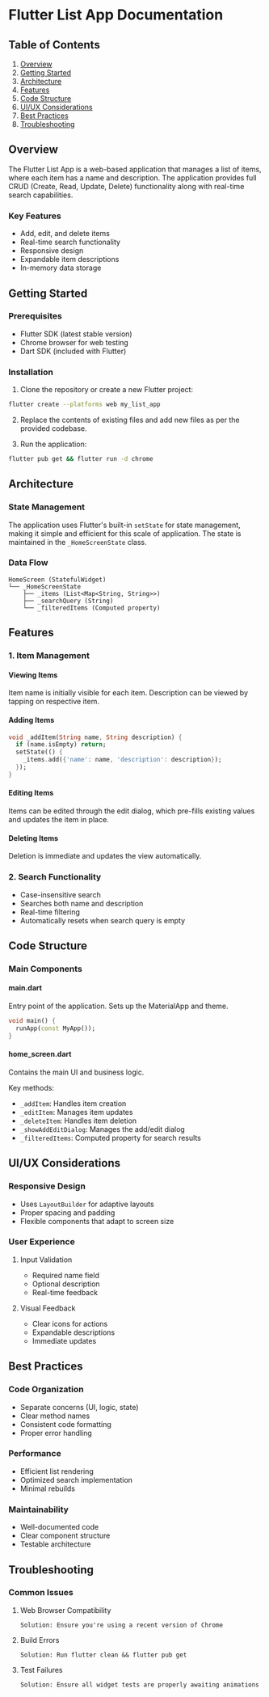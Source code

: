 # Flutter List App Documentation

## Table of Contents
1. [Overview](#overview)
2. [Getting Started](#getting-started)
3. [Architecture](#architecture)
4. [Features](#features)
5. [Code Structure](#code-structure)
6. [UI/UX Considerations](#uiux-considerations)
7. [Best Practices](#best-practices)
8. [Troubleshooting](#troubleshooting)

## Overview

The Flutter List App is a web-based application that manages a list of items, where each item has a name and description. The application provides full CRUD (Create, Read, Update, Delete) functionality along with real-time search capabilities.

### Key Features
- Add, edit, and delete items
- Real-time search functionality
- Responsive design
- Expandable item descriptions
- In-memory data storage

## Getting Started

### Prerequisites
- Flutter SDK (latest stable version)
- Chrome browser for web testing
- Dart SDK (included with Flutter)

### Installation

1. Clone the repository or create a new Flutter project:
```bash
flutter create --platforms web my_list_app
```

2. Replace the contents of existing files and add new files as per the provided codebase.

3. Run the application:
```bash
flutter pub get && flutter run -d chrome
```

## Architecture

### State Management
The application uses Flutter's built-in `setState` for state management, making it simple and efficient for this scale of application. The state is maintained in the `_HomeScreenState` class.

### Data Flow
```
HomeScreen (StatefulWidget)
└── _HomeScreenState
    ├── _items (List<Map<String, String>>)
    ├── _searchQuery (String)
    └── _filteredItems (Computed property)
```

## Features

### 1. Item Management

#### Viewing Items
Item name is initially visible for each item. Description can be viewed by tapping on respective item.

#### Adding Items
```dart
void _addItem(String name, String description) {
  if (name.isEmpty) return;
  setState(() {
    _items.add({'name': name, 'description': description});
  });
}
```

#### Editing Items
Items can be edited through the edit dialog, which pre-fills existing values and updates the item in place.

#### Deleting Items
Deletion is immediate and updates the view automatically.

### 2. Search Functionality
- Case-insensitive search
- Searches both name and description
- Real-time filtering
- Automatically resets when search query is empty

## Code Structure

### Main Components

#### main.dart
Entry point of the application. Sets up the MaterialApp and theme.

```dart
void main() {
  runApp(const MyApp());
}
```

#### home_screen.dart
Contains the main UI and business logic.

Key methods:
- `_addItem`: Handles item creation
- `_editItem`: Manages item updates
- `_deleteItem`: Handles item deletion
- `_showAddEditDialog`: Manages the add/edit dialog
- `_filteredItems`: Computed property for search results


## UI/UX Considerations

### Responsive Design
- Uses `LayoutBuilder` for adaptive layouts
- Proper spacing and padding
- Flexible components that adapt to screen size

### User Experience
1. Input Validation
   - Required name field
   - Optional description
   - Real-time feedback

2. Visual Feedback
   - Clear icons for actions
   - Expandable descriptions
   - Immediate updates

## Best Practices

### Code Organization
- Separate concerns (UI, logic, state)
- Clear method names
- Consistent code formatting
- Proper error handling

### Performance
- Efficient list rendering
- Optimized search implementation
- Minimal rebuilds

### Maintainability
- Well-documented code
- Clear component structure
- Testable architecture

## Troubleshooting

### Common Issues

1. Web Browser Compatibility
   ```
   Solution: Ensure you're using a recent version of Chrome
   ```

2. Build Errors
   ```
   Solution: Run flutter clean && flutter pub get
   ```

3. Test Failures
   ```
   Solution: Ensure all widget tests are properly awaiting animations
   ```
